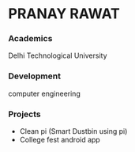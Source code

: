 # PRANAY RAWAT

### Academics

Delhi Technological University

### Development

computer engineering


### Projects

- Clean pi (Smart Dustbin using pi)
- College fest android app
